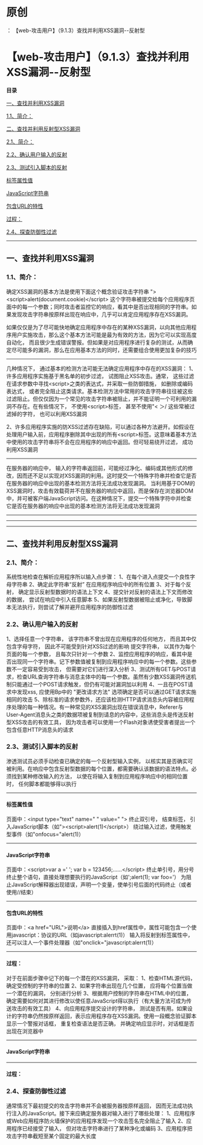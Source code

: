 # 原创
：  【web-攻击用户】（9.1.3）查找并利用XSS漏洞--反射型

# 【web-攻击用户】（9.1.3）查找并利用XSS漏洞--反射型

**目录**

[一、查找并利用XSS漏洞](#%E4%B8%80%E3%80%81%E6%9F%A5%E6%89%BE%E5%B9%B6%E5%88%A9%E7%94%A8XSS%E6%BC%8F%E6%B4%9E)

[1.1、简介：](#1.1%E3%80%81%E7%AE%80%E4%BB%8B%EF%BC%9A)

[二、查找并利用反射型XSS漏洞](#%E4%BA%8C%E3%80%81%E6%9F%A5%E6%89%BE%E5%B9%B6%E5%88%A9%E7%94%A8%E5%8F%8D%E5%B0%84%E5%9E%8BXSS%E6%BC%8F%E6%B4%9E)

[2.1、简介：](#2.1%E3%80%81%E7%AE%80%E4%BB%8B%EF%BC%9A)

[2.2、确认用户输入的反射](#2.2%E3%80%81%E7%A1%AE%E8%AE%A4%E7%94%A8%E6%88%B7%E8%BE%93%E5%85%A5%E7%9A%84%E5%8F%8D%E5%B0%84)

[2.3、测试引入脚本的反射](#2.3%E3%80%81%E6%B5%8B%E8%AF%95%E5%BC%95%E5%85%A5%E8%84%9A%E6%9C%AC%E7%9A%84%E5%8F%8D%E5%B0%84)

[标签属性值](#%E6%A0%87%E7%AD%BE%E5%B1%9E%E6%80%A7%E5%80%BC)

[JavaScript字符串](#JavaScript%E5%AD%97%E7%AC%A6%E4%B8%B2)

[包含URL的特性](#%E5%8C%85%E5%90%ABURL%E7%9A%84%E7%89%B9%E6%80%A7)

[过程：](#%E8%BF%87%E7%A8%8B%EF%BC%9A)

[2.4、探查防御性过滤](#2.4%E3%80%81%E6%8E%A2%E6%9F%A5%E9%98%B2%E5%BE%A1%E6%80%A7%E8%BF%87%E6%BB%A4)

---


## 一、查找并利用XSS漏洞

> 
<h3>1.1、简介：</h3>
确定XSS漏洞的基本方法是使用下面这个概念验证攻击字符串
"&gt;&lt;script&gt;alert(document.cookie)&lt;/script&gt;
这个字符串被提交给每个应用程序页面中的每一个参数；同时攻击者监控它的响应，看其中是否出现相同的字符串。如果发现攻击字符串按原样出现在响应中，几乎可以肯定应用程序存在XSS漏洞。

如果仅仅是为了尽可能快地确定应用程序中存在的某种XSS漏洞，以向其他应用程序用户实施攻击，那么这个基本方法可能是最为有效的方法，因为它可以实现高度自动化， 而且很少生成错误警报。但如果是对应用程序进行复杂的测试，从而确定尽可能多的漏洞，那么在应用基本方法的同时，还需要组合使用更加复杂的技巧
<hr/>
几种情况下， 通过基本的检测方法可能无法确定应用程序中存在的XSS漏洞：
1、许多应用程序实施基于黑名单的初步过滤， 试图阻止XSS攻击。通常， 这些过滤在请求参数中寻找&lt;script&gt;之类的表达式，并采取一些防御措施， 如删除或编码表达式， 或者完全阻止这类请求。基本检测方法中常用的攻击字符串往往被这些过滤阻止。但仅仅因为一个常见的攻击字符串被阻止，并不能证明一个可利用的漏洞不存在。在有些情况下， 不使用&lt;script&gt;标签， 甚至不使用"&lt; ＞/ 这些常被过滤掉的字符， 也可以利用XSS漏洞

2、许多应用程序实施的防XSS过滤存在缺陷，可以通过各种方法避开。如假设在处理用户输入前，应用程序删除其中出现的所有&lt;script&gt;标签。这意味着基本方法中使用的攻击字符串将不会在应用程序的响应中返回。但可轻易绕开过滤， 成功利用XSS漏洞
<hr/>

在服务器的响应中， 输入的字符串返回前，可能经过净化、编码或其他形式的修改，因而还不足以实现对XSS漏洞的利用。这时提交一个特殊字符串并检查它是否在服务器的响应中出现的基本检测方法将无法成功发现漏洞。
当利用基于DOM的XSS漏洞时，攻击有效载荷并不在服务器的响应中返回，而是保存在浏览器DOM中，并可被客户端JavaScript访问。在这种情况下，提交一个特殊字符中并检查它是否在服务器的响应中出现的基本检测方法将无法成功发现漏洞


---


---


---


## 二、查找并利用反射型XSS漏洞

> 
<h3>2.1、简介：</h3>
系统性地检查在解析应用程序所以输入点步骤：
1、在每个进入点提交一个良性字母字符串
2、确定此字符串“反射” 在应用程序响应中的所有位置
3、对于每个反射， 确定显示反射型数据时的语法上下文
4、提交针对反射的语法上下文而修改的数据， 尝试在响应中引入任意脚本
5、如果反射型数据被阻止或净化，导致脚本无法执行，则尝试了解并避开应用程序的防御性过滤


> 
<h3>2.2、确认用户输入的反射</h3>
1、选择任意一个字符串， 该字符串不曾出现在应用程序的任何地方， 而且其中仅包含字母字符， 因此不可能受到针对XSS过滤的影响
提交字符串， 以其作为每个页面的每一个参数， 且每次只针对一个参数
2、监控应用程序的响应，看其中是否出现同一个字符串。记下参数值被复制到应用程序响应中的每一个参数。这些参数不一定容易受到攻击， 但需要对它们进行深入分析
3、测试所有GET与POST请求，检查URL查询字符串与消息主体中的每一个参数。虽然有少数XSS漏洞传送机制只能通过一个POST请求触发，但仍有可能对漏洞加以利用
4、一且在POST请求中发现xss, 应使用Bp中的 "更改请求方法" 选项确定是否可以通过GET请求实施相同的攻击
5、除标准的请求参数外，还应该检测HTTP请求消息头内容被应用程序处理的每一种情况。有一种常见的XSS漏洞出现在错误消息中，Referer与User-Agent消息头之类的数据项被复制到请息的内容中，这些消息头是传送反射型XSS攻击的有效工具， 因为攻击者可以使用一个Flash对象诱使受害者提出一个包含任意HTTP消息头的请求


> 
<h3>2.3、测试引入脚本的反射</h3>
渗透测试员必须手动检查已确定的每一个反射型输入实例， 以核实其是否确实可被利用。在响应中包含反射型数据的每个位置，都需要确认该数据的语法特点。必须找到某种修改输入的方法， 以使在将输入复制到应用程序响应中的相同位置时， 任何脚本都能够得以执行
<hr/>
<h4>标签属性值</h4>
页面中：&lt;input type="text" name=" " value=" "&gt;
终止双引号， 结束标签， 引入JavaScript脚本（如"&gt;&lt;script&gt;alert(1)&lt;/script&gt;）
绕过输入过滤，使用触发型事件（如"οnfοcus="alert(1)）
<hr/>
<h4>JavaScript字符串</h4>
页面中：&lt;script&gt;var a =' '; var b = 123456;……&lt;/script&gt;
终止单引号，用分号终止整个语句，直接处理想要执行的JavaScript（如';alert(1); var foo='）
为阻止JavaScript解释器出现错误，声明一个变量，使单引号后面的代码终止（或者使用//结束）
<hr/>
<h4>包含URL的特性</h4>
页面中：&lt;a href="URL"&gt;说明&lt;/a&gt;
直接插入到href属性中，属性可能包含一个使用javascript：协议的URL（如javascript:alerrt(1)）
输入将反射到标签属性中，还可以注人一个事件处理器（如"οnclick="javascript:alerrt(1)）
<hr/>
<h4>过程：</h4>
对于在前面步骤中记下的每一个潜在的XSS漏洞， 采取：
1、检查HTML源代码， 确定受控制的字符串的位置
2、如果字符串出现在几个位置， 应将每个位置当做一个潜在的漏洞， 分别进行分析
3、根据用户控制的字符串在HTML中的位置， 确定需要如何对其进行修改以使任意JavaScript得以执行（有大量方法可成为传送攻击的有效工具）
4、向应用程序提交设计的字符串， 测试是否有用。如果设计的字符串仍然按原样返回，表示应用程序存在XSS漏洞。使用一段概念验证脚本显示一个警报对话框， 重复检查语法是否正确， 并确定响应显示时，对话框是否出现在浏览器中


---


#### JavaScript字符串

---


#### 过程：

> 
<h3>2.4、探查防御性过滤</h3>
通常情况下最初提交的攻击字符串并不会被服务器按原样返回， 因而无法成功执行注入的JavaScript。接下来应确定服务器对输入进行了哪些处理：
1、应用程序或Web应用程序防火墙保护的应用程序发现一个攻击签名完全阻止了输入
2、应用程序已经接受了输入， 但对攻击字符串进行了某种净化或编码
3、应用程序把攻击字符串截短至某个固定的最大长度


<br/>  
